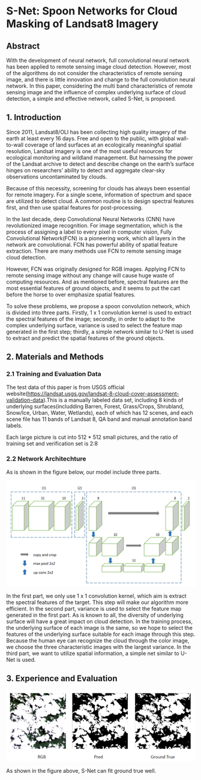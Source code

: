 # S-Net: Spoon Networks for Cloud Masking of Landsat8 Imagery

## Abstract

With the development of neural network, full convolutional neural network has been applied to remote sensing image cloud detection. However, most of the algorithms do not consider the characteristics of remote sensing image, and there is little innovation and change to the full convolution neural network. In this paper, considering the multi band characteristics of remote sensing image and the influence of complex underlying surface of cloud detection, a simple and effective network, called S-Net, is proposed.

## 1. Introduction

Since 2011, Landsat8/OLI has been collecting high quality imagery of the earth at least every 16 days. Free and open to the public, with global wall-to-wall coverage of land surfaces at an ecologically meaningful spatial resolution, Landsat imagery is one of the most useful resources for ecological monitoring and wildland management. But harnessing the power of the Landsat archive to detect and describe change on the earth’s surface hinges on researchers’ ability to detect and aggregate clear-sky observations uncontaminated by clouds.

Because of this necessity, screening for clouds has always been essential for remote imagery. For a single scene, information of spectrum and space are utilized to detect cloud. A common routine is to design spectral features first, and then use spatial features for post-processing.

In the last decade, deep Convolutional Neural Networks (CNN) have revolutionized image recognition. For image segmentation, which is the process of assigning a label to every pixel in computer vision, Fully Convolutional Network(FCN) is a pioneering work, which all layers in the network are convolutional. FCN has powerful ability of spatial feature extraction. There are many methods use FCN to remote sensing image cloud detection.

However, FCN was originally designed for RGB images. Applying FCN to remote sensing image without any change will cause huge waste of computing resources. And as mentioned before, spectral features are the most essential features of ground objects, and it seems to put the cart before the horse to over emphasize spatial features.

To solve these problems, we propose a spoon convolution network, which is divided into three parts. Firstly, 1 x 1 convolution kernel is used to extract the spectral features of the image; secondly, in order to adapt to the complex underlying surface, variance is used to select the feature map generated in the first step; thirdly, a simple network similar to U-Net is used to extract and predict the spatial features of the ground objects.

## 2. Materials and Methods

### 2.1 Training and Evaluation Data

The test data of this paper is from USGS official website(<https://landsat.usgs.gov/landsat-8-cloud-cover-assessment-validation-data>).This is a manually labeled data set, including 8 kinds of underlying surfaces(includding Barren, Forest, Grass/Crops, Shrubland, Snow/Ice, Urban, Water, Wetlands), each of which has 12 scenes, and each scene file has 11 bands of Landsat 8, QA band and manual annotation band labels.

Each large picture is cut into 512 * 512 small pictures, and the ratio of training set and verification set is 2:8

### 2.2 Network Architechture

As is shown in the figure below, our model include three parts.

![img](3.png)

In the first part, we only use 1 x 1 convolution kernel, which aim is extract the spectral features of the target. This step will make our algorithm more efficient. In the second part, variance is used to select the feature map generated in the first part. As is known to all, the diversity of underlying surface will have a great impact on cloud detection. In the training process, the underlying surface of each image is the same, so we hope to select the features of the underlying surface suitable for each image through this step. Because the human eye can recognize the cloud through the color image, we choose the three characteristic images with the largest variance. In the third part, we want to utilize spatial information, a simple net similar to U-Net is used.

## 3. Experience and Evaluation

![img](7.png)

As shown in the figure above, S-Net can fit ground true well.
